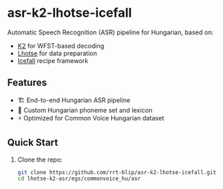 # asr-k2-lhotse-icefall
Automatic Speech Recognition (ASR) pipeline for Hungarian, based on:
- [K2](https://github.com/k2-fsa/k2) for WFST-based decoding
- [Lhotse](https://github.com/lhotse-speech/lhotse) for data preparation
- [Icefall](https://github.com/k2-fsa/icefall) recipe framework

## Features
- 🏗️ End-to-end Hungarian ASR pipeline
- 📝 Custom Hungarian phoneme set and lexicon
- ⚡ Optimized for Common Voice Hungarian dataset

## Quick Start
1. Clone the repo:
   ```bash
   git clone https://github.com/rrt-blip/asr-k2-lhotse-icefall.git
   cd lhotse-k2-asr/egs/commonvoice_hu/asr